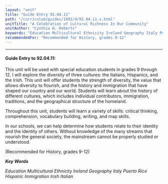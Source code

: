 ```yaml
---
layout: "unit"
title: "Guide Entry 92.04.11"
path: "/curriculum/guides/1992/4/92.04.11.x.html"
unitTitle: "A Celebration of Cultural Richness In Our Community"
unitAuthor: "Cynthia H. Roberts"
keywords: "Education Multicultural Ethnicity Ireland Geography Italy Puerto Rico Hispanic Immigration Irish Italian"
recommendedFor: "Recommended for History, grades 9-12"
---
```

<body>
<hr/>
 <h4>
  Guide Entry to 92.04.11:
 </h4>
 This unit will be used with special education students in grades 9 through 12. I will explore the diversity of three cultures: the Italians, Hispanics, and the Irish. This unit will offer students the strength of diversity, the value that allows diversity to flourish, and the history and immigration that have shaped our country and our world. Students will learn about the history of different cultures, which includes individual contributors, immigration, traditions, and the geographical structure of the homeland.
 <p>
  Throughout this unit, students will learn a variety of skills: critical thinking, comprehension, vocabulary building, writing, and map skills.
 </p>
 <p>
  In our schools, we can help determine how students relate to their identity and the identity of others. Without knowledge of the many streams that nourish the general society, the mainstream cannot be properly studied or understood.
 </p>
 <p>
  (Recommended for History, grades 9-12)
 </p>
<p>
  <b>
   <i>
    Key Words
   </i>
  </b>
  <br/>
 </p>
 <p>
  <i>
   Education Multicultural Ethnicity Ireland Geography Italy Puerto Rico Hispanic Immigration Irish Italian
  </i>
 </p>

</body>